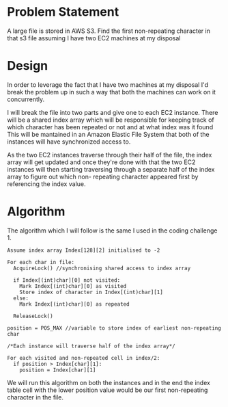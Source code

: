 Problem Statement
==================
A large file is stored in AWS S3. Find the first non-repeating character
in that s3 file assuming I have two EC2 machines at my disposal


Design
=======

In order to leverage the fact that I have two machines at my disposal
I'd break the problem up in such a way that both the machines can
work on it concurrently.

I will break the file into two parts and give one to each EC2 instance.
There will be a shared index array which will be responsible for keeping 
track of which character has been repeated or not and at what index was it found
This will be mantained in an Amazon Elastic File System that both of the instances 
will have synchronized access to.

As the two EC2 instances traverse through their half of the file, the index array
will get updated and once they're done with that the two EC2 instances will then
starting traversing through a separate half of the index array to figure out which non-
repeating character appeared first by referencing the index value. 


Algorithm
==========
The algorithm which I will follow is the same I used in the coding challenge 1.
```
Assume index array Index[128][2] initialised to -2

For each char in file:
  AcquireLock() //synchronising shared access to index array

  if Index[(int)char][0] not visited:
    Mark Index[(int)char][0] as visited
    Store index of character in Index[(int)char][1]
  else:
    Mark Index[(int)char][0] as repeated
      
  ReleaseLock()

position = POS_MAX //variable to store index of earliest non-repeating char

/*Each instance will traverse half of the index array*/

For each visited and non-repeated cell in index/2: 
  if position > Index[char][1]: 
    position = Index[char][1]

```

We will run this algorithm on both the instances and in the end the index table cell with the
lower position value would be our first non-repeating character in the file.
  


